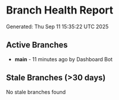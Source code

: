 # Branch Health Report
Generated: Thu Sep 11 15:35:22 UTC 2025

## Active Branches
- **main** - 11 minutes ago by Dashboard Bot

## Stale Branches (>30 days)
No stale branches found
